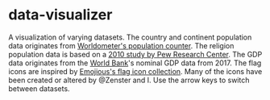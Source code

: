 # data-visualizer
A visualization of varying datasets.
The country and continent population data originates from [Worldometer's population counter](https://www.worldometers.info/world-population).
The religion population data is based on a [2010 study by Pew Research Center](https://www.pewforum.org/2012/12/18/global-religious-landscape-unaffiliated).
The GDP data originates from the [World Bank](https://data.worldbank.org)'s nominal GDP data from 2017.
The flag icons are inspired by [Emojious's flag icon collection](https://www.iconfinder.com/iconsets/flags-37).
Many of the icons have been created or altered by @Zenster and I.
Use the arrow keys to switch between datasets.